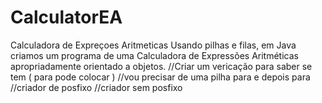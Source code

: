 # CalculatorEA
Calculadora de Expreçoes Aritmeticas Usando pilhas e filas, em Java criamos um programa de uma Calculadora de Expressões Aritméticas apropriadamente orientado a objetos. //Criar um vericação para saber se tem ( para pode colocar ) //vou precisar de uma pilha para e depois para //criador de posfixo //criador sem posfixo
